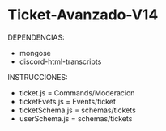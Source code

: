 # Ticket-Avanzado-V14

DEPENDENCIAS:
- mongose
- discord-html-transcripts

INSTRUCCIONES:

- ticket.js = Commands/Moderacion
- ticketEvets.js = Events/ticket
- ticketSchema.js = schemas/tickets
- userSchema.js = schemas/tickets
